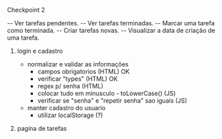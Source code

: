 Checkpoint 2 

-- Ver tarefas pendentes.
-- Ver tarefas terminadas.
-- Marcar uma tarefa como terminada.
-- Criar tarefas novas.
-- Visualizar a data de criação de uma tarefa.

1) login e cadastro
    - normalizar e validar as informações 
        - campos obrigatorios (HTML) OK 
        - verificar "types" (HTML) OK
        - regex p/ senha (HTML) 
        - colocar tudo em minusculo - toLowerCase() (JS) 
        - verificar se "senha" e "repetir senha" sao iguais (JS)
    - manter cadastro do usuario
        - utilizar localStorage (?)

3) pagina de tarefas 